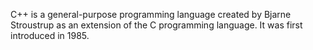 C++ is a general-purpose programming language created by Bjarne Stroustrup as an extension of the C programming language. It was first introduced in 1985.